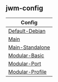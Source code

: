 
## jwm-config

| Config |
| ------ |
| [Default-Debian](Default-Debian) |
| [Main](Main) |
| [Main-Standalone](Main-Standalone) |
| [Modular-Basic](Modular-Basic) |
| [Modular-Port](Modular-Port) |
| [Modular-Profile](Modular-Profile) |
